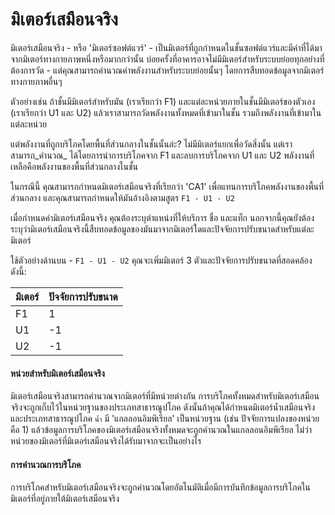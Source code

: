 # มิเตอร์เสมือนจริง

มิเตอร์เสมือนจริง - หรือ 'มิเตอร์ซอฟต์แวร์' - เป็นมิเตอร์ที่ถูกกำหนดในชั้นซอฟต์แวร์และมีค่าที่ได้มาจากมิเตอร์ทางกายภาพหนึ่งหรือมากกว่านั้น บ่อยครั้งที่อาคารอาจไม่มีมิเตอร์สำหรับระบบย่อยทุกอย่างที่ต้องการวัด - แต่คุณสามารถคำนวณค่าพลังงานสำหรับระบบย่อยนั้นๆ โดยการสืบทอดข้อมูลจากมิเตอร์ทางกายภาพอื่นๆ

ตัวอย่างเช่น ถ้าชั้นมีมิเตอร์สำหรับมัน (เราเรียกว่า F1) และแต่ละหน่วยภายในชั้นมีมิเตอร์ของตัวเอง (เราเรียกว่า U1 และ U2) แล้วเราสามารถวัดพลังงานทั้งหมดที่เข้ามาในชั้น รวมถึงพลังงานที่เข้ามาในแต่ละหน่วย

แต่พลังงานที่ถูกบริโภคโดยพื้นที่ส่วนกลางในชั้นนั้นล่ะ? ไม่มีมิเตอร์แยกเพื่อวัดสิ่งนั้น แต่เราสามารถ_คำนวณ_ ได้โดยการนำการบริโภคจาก F1 และลบการบริโภคจาก U1 และ U2 พลังงานที่เหลือคือพลังงานของพื้นที่ส่วนกลางในชั้น

ในกรณีนี้ คุณสามารถกำหนดมิเตอร์เสมือนจริงที่เรียกว่า 'CA1' เพื่อแทนการบริโภคพลังงานของพื้นที่ส่วนกลาง และคุณสามารถกำหนดให้มันอ้างอิงตามสูตร `F1 - U1 - U2`

เมื่อกำหนดค่ามิเตอร์เสมือนจริง คุณต้องระบุตำแหน่งที่ให้บริการ ชื่อ และแท็ก นอกจากนี้คุณยังต้องระบุว่ามิเตอร์เสมือนจริงนี้สืบทอดข้อมูลของมันมาจากมิเตอร์ใดและปัจจัยการปรับขนาดสำหรับแต่ละมิเตอร์

ใช้ตัวอย่างด้านบน - `F1 - U1 - U2` คุณจะเพิ่มมิเตอร์ 3 ตัวและปัจจัยการปรับขนาดที่สอดคล้องดังนี้:

| มิเตอร์ | ปัจจัยการปรับขนาด |
| ----- | -------------- |
| F1    | 1              |
| U1    | -1             |
| U2    | -1             |

#### หน่วยสำหรับมิเตอร์เสมือนจริง

มิเตอร์เสมือนจริงสามารถคำนวณจากมิเตอร์ที่มีหน่วยต่างกัน การบริโภคทั้งหมดสำหรับมิเตอร์เสมือนจริงจะถูกเก็บไว้ในหน่วยฐานของประเภทสาธารณูปโภค ดังนั้นถ้าคุณได้กำหนดมิเตอร์น้ำเสมือนจริงและประเภทสาธารณูปโภค `น้ำ` มี 'แกลลอนอิมพีเรียล' เป็นหน่วยฐาน (เช่น ปัจจัยการแปลงของหน่วยคือ 1) แล้วข้อมูลการบริโภคของมิเตอร์เสมือนจริงทั้งหมดจะถูกคำนวณในแกลลอนอิมพีเรียล ไม่ว่าหน่วยของมิเตอร์ที่มิเตอร์เสมือนจริงได้รับมาจากจะเป็นอย่างไร

#### การคำนวณการบริโภค

การบริโภคสำหรับมิเตอร์เสมือนจริงจะถูกคำนวณโดยอัตโนมัติเมื่อมีการบันทึกข้อมูลการบริโภคในมิเตอร์ที่อยู่ภายใต้มิเตอร์เสมือนจริง